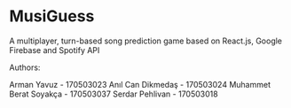 # MusiGuess

A multiplayer, turn-based song prediction game based on React.js, Google Firebase and Spotify API

Authors:

Arman Yavuz - 170503023
Anıl Can Dikmedaş - 170503024
Muhammet Berat Soyakça - 170503037
Serdar Pehlivan - 170503018
